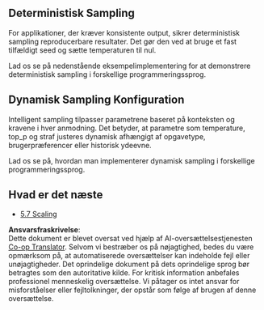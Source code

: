 <!--
CO_OP_TRANSLATOR_METADATA:
{
  "original_hash": "3cb0da3badd51d73ab78ebade2827d98",
  "translation_date": "2025-07-14T02:22:55+00:00",
  "source_file": "05-AdvancedTopics/mcp-sampling/README.md",
  "language_code": "da"
}
-->
## Deterministisk Sampling

For applikationer, der kræver konsistente output, sikrer deterministisk sampling reproducerbare resultater. Det gør den ved at bruge et fast tilfældigt seed og sætte temperaturen til nul.

Lad os se på nedenstående eksempelimplementering for at demonstrere deterministisk sampling i forskellige programmeringssprog.

## Dynamisk Sampling Konfiguration

Intelligent sampling tilpasser parametrene baseret på konteksten og kravene i hver anmodning. Det betyder, at parametre som temperature, top_p og straf justeres dynamisk afhængigt af opgavetype, brugerpræferencer eller historisk ydeevne.

Lad os se på, hvordan man implementerer dynamisk sampling i forskellige programmeringssprog.

## Hvad er det næste

- [5.7 Scaling](../mcp-scaling/README.md)

**Ansvarsfraskrivelse**:  
Dette dokument er blevet oversat ved hjælp af AI-oversættelsestjenesten [Co-op Translator](https://github.com/Azure/co-op-translator). Selvom vi bestræber os på nøjagtighed, bedes du være opmærksom på, at automatiserede oversættelser kan indeholde fejl eller unøjagtigheder. Det oprindelige dokument på dets oprindelige sprog bør betragtes som den autoritative kilde. For kritisk information anbefales professionel menneskelig oversættelse. Vi påtager os intet ansvar for misforståelser eller fejltolkninger, der opstår som følge af brugen af denne oversættelse.